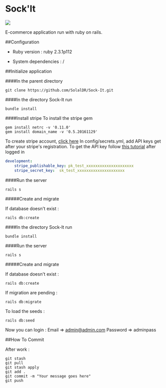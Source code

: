 # Sock'It

<a href="https://codeclimate.com/github/SolalDR/Sock-It"><img src="https://codeclimate.com/github/SolalDR/Sock-It/badges/gpa.svg" /></a>

E-commerce application run with ruby on rails.

##Configuration

* Ruby version : ruby 2.3.1p112

* System dependencies : /


##Initialize application


####In the parent directory
```
git clone https://github.com/SolalDR/Sock-It.git
```

####In the directory Sock-It run
```
bundle install
```

####Install stripe
To install the stripe gem
```
gem install netrc -v '0.11.0'
gem install domain_name -v '0.5.20161129'
```
To create stripe account, <a href="https://stripe.com/fr ">click here</a>
In config/secrets.yml, add API keys get after your stripe's registration.
To get the API key follow <a href="https://launchschool.com/blog/stripe-checkout">this tutorial</a> after logged in
``` yml
development:
    stripe_publishable_key: pk_test_xxxxxxxxxxxxxxxxxxxxx
    stripe_secret_key:  sk_test_xxxxxxxxxxxxxxxxxxxxx
```

####Run the server
```
rails s
```

#####Create and migrate

If database doesn't exist :
```
rails db:create
```

####In the directory Sock-It run
```
bundle install
```

####Run the server
```
rails s
```

#####Create and migrate

If database doesn't exist :
```
rails db:create
```

If migration are pending :
```
rails db:migrate
```

To load the seeds :
```
rails db:seed
```

Now you can login :
Email =>      admin@admin.com
Password =>   adminpass

##How To Commit

After work :
```
git stash
git pull
git stash apply
git add .
git commit -m "Your message goes here"
git push
```
